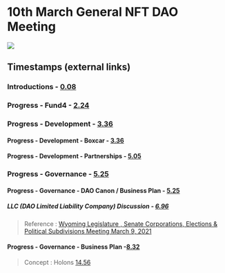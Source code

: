 
# 10th March General NFT DAO Meeting

[![](http://img.youtube.com/vi/PuFTQ13-bT0/0.jpg)](http://www.youtube.com/watch?v=PuFTQ13-bT0 "NFT-DAO meeting 3/10/21")

## Timestamps (external links)

### Introductions - [0.08](https://youtu.be/PuFTQ13-bT0?t=8)
### Progress - Fund4 - [2.24](https://youtu.be/PuFTQ13-bT0?t=144)
### Progress - Development - [3.36](https://youtu.be/PuFTQ13-bT0?t=216)
#### Progress - Development - Boxcar - [3.36](https://youtu.be/PuFTQ13-bT0?t=216)
#### Progress - Development - Partnerships - [5.05](https://youtu.be/PuFTQ13-bT0?t=305)
### Progress - Governance - [5.25](https://youtu.be/PuFTQ13-bT0?t=525)
#### Progress - Governance - DAO Canon / Business Plan - [5.25](https://youtu.be/PuFTQ13-bT0?t=525)
##### LLC (DAO Limited Liability Company) Discussion - [6.96](https://youtu.be/PuFTQ13-bT0?t=696)
> Reference : [Wyoming Legislature , Senate Corporations, Elections & Political Subdivisions Meeting March 9, 2021](https://www.youtube.com/watch?v=LCZXADsIbWs)
#### Progress - Governance - Business Plan -[8.32](https://youtu.be/PuFTQ13-bT0?t=832)
> Concept : Holons [14.56](https://youtu.be/PuFTQ13-bT0?t=896)

